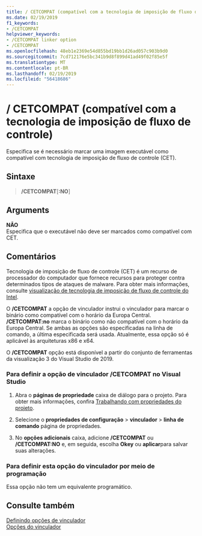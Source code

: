 ```yaml
---
title: / CETCOMPAT (compatível com a tecnologia de imposição de fluxo de controle)
ms.date: 02/19/2019
f1_keywords:
- /CETCOMPAT
helpviewer_keywords:
- /CETCOMPAT linker option
- /CETCOMPAT
ms.openlocfilehash: 48eb1e2369e54d855bd19bb1d26ad057c903b9d0
ms.sourcegitcommit: 7cd712176e5bc341b9d8f899d41ad49f02f85e5f
ms.translationtype: MT
ms.contentlocale: pt-BR
ms.lasthandoff: 02/19/2019
ms.locfileid: "56418686"
---
```

# <a name="cetcompat-control-flow-enforcement-technology-compatible"></a>/ CETCOMPAT (compatível com a tecnologia de imposição de fluxo de controle)

Especifica se é necessário marcar uma imagem executável como compatível com tecnologia de imposição de fluxo de controle (CET).

## <a name="syntax"></a>Sintaxe

> **/CETCOMPAT**\[**:NO**]

## <a name="arguments"></a>Arguments

**NÃO**<br/>
Especifica que o executável não deve ser marcados como compatível com CET.

## <a name="remarks"></a>Comentários

Tecnologia de imposição de fluxo de controle (CET) é um recurso de processador do computador que fornece recursos para proteger contra determinados tipos de ataques de malware. Para obter mais informações, consulte [visualização de tecnologia de imposição de fluxo de controle do Intel](https://software.intel.com/sites/default/files/managed/4d/2a/control-flow-enforcement-technology-preview.pdf).

O **/CETCOMPAT** a opção de vinculador instrui o vinculador para marcar o binário como compatível com o horário da Europa Central. **/CETCOMPAT:no** marca o binário como não compatível com o horário da Europa Central. Se ambas as opções são especificadas na linha de comando, a última especificada será usada. Atualmente, essa opção só é aplicável às arquiteturas x86 e x64.

O **/CETCOMPAT** opção está disponível a partir do conjunto de ferramentas da visualização 3 do Visual Studio de 2019.

### <a name="to-set-the-cetcompat-linker-option-in-visual-studio"></a>Para definir a opção de vinculador /CETCOMPAT no Visual Studio

1. Abra o **páginas de propriedade** caixa de diálogo para o projeto. Para obter mais informações, confira [Trabalhando com propriedades do projeto](../../ide/working-with-project-properties.md).

1. Selecione o **propriedades de configuração** > **vinculador** > **linha de comando** página de propriedades.

1. No **opções adicionais** caixa, adicione **/CETCOMPAT** ou **/CETCOMPAT:NO** e, em seguida, escolha **Okey** ou **aplicar**para salvar suas alterações.

### <a name="to-set-this-linker-option-programmatically"></a>Para definir esta opção do vinculador por meio de programação

Essa opção não tem um equivalente programático.

## <a name="see-also"></a>Consulte também

[Definindo opções de vinculador](../../build/reference/setting-linker-options.md)<br/>
[Opções do vinculador](../../build/reference/linker-options.md)
